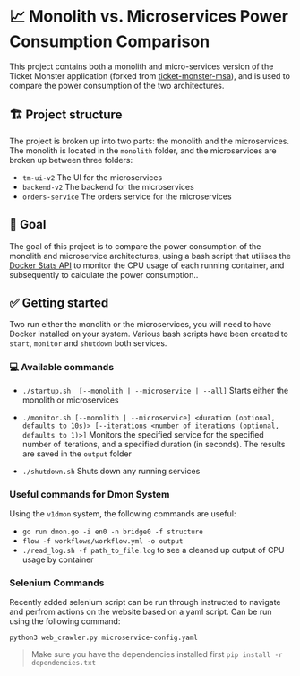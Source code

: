 # 📈 Monolith vs. Microservices Power Consumption Comparison

This project contains both a monolith and micro-services version of the Ticket Monster application (forked from [ticket-monster-msa](https://github.com/ticket-monster-msa/monolith)), and is used to compare the power consumption of the two architectures.

## 🏗️ Project structure

The project is broken up into two parts: the monolith and the microservices. The monolith is located in the `monolith` folder, and the microservices are broken up between three folders:

- `tm-ui-v2` The UI for the microservices
- `backend-v2` The backend for the microservices
- `orders-service` The orders service for the microservices

## 🥅 Goal

The goal of this project is to compare the power consumption of the monolith and microservice architectures, using a bash script that utilises the [Docker Stats API](https://docs.docker.com/engine/api/v1.40/#operation/ContainerStats) to monitor the CPU usage of each running container, and subsequently to calculate the power consumption..

## ✅ Getting started

Two run either the monolith or the microservices, you will need to have Docker installed on your system. Various bash scripts have been created to `start`, `monitor` and `shutdown` both services.

### 💻 Available commands

- `./startup.sh  [--monolith | --microservice | --all]` Starts either the monolith or microservices

- `./monitor.sh [--monolith | --microservice] <duration (optional, defaults to 10s)> [--iterations <number of iterations (optional, defaults to 1)>]` Monitors the specified service for the specified number of iterations, and a specified duration (in seconds). The results are saved in the `output` folder

- `./shutdown.sh` Shuts down any running services

### Useful commands for Dmon System

Using the `v1dmon` system, the following commands are useful:

- `go run dmon.go -i en0 -n bridge0 -f structure`
- `flow -f workflows/workflow.yml -o output`
- `./read_log.sh -f path_to_file.log` to see a cleaned up output of CPU usage by container

### Selenium Commands

Recently added selenium script can be run through instructed to navigate and perfrom actions on the website based on a yaml script. Can be run using the following command:

`python3 web_crawler.py microservice-config.yaml`

> Make sure you have the dependencies installed first `pip install -r dependencies.txt`
